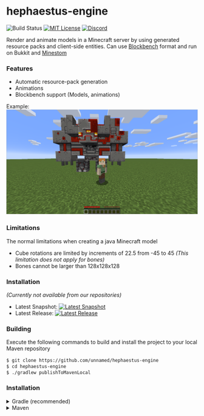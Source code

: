 # hephaestus-engine
![Build Status](https://img.shields.io/github/workflow/status/unnamed/hephaestus-engine/build/main)
[![MIT License](https://img.shields.io/badge/license-MIT-blue)](license.txt)
[![Discord](https://img.shields.io/discord/683899335405994062)](https://discord.gg/xbba2fy)

Render and animate models in a Minecraft server by using generated resource packs and client-side entities.
Can use [Blockbench](https://blockbench.net) format and run on Bukkit and [Minestom](https://minestom.net)

### Features
- Automatic resource-pack generation
- Animations
- Blockbench support (Models, animations)

Example:
![asd](.github/redstone-monstrosity.png)

### Limitations
The normal limitations when creating a java Minecraft model
- Cube rotations are limited by increments of 22.5 from -45 to 45 *(This limitation does not apply for bones)*
- Bones cannot be larger than 128x128x128

### Installation
*(Currently not available from our repositories)*
- Latest Snapshot: [![Latest Snapshot](https://img.shields.io/nexus/s/team.unnamed.hephaestus/hephaestus-api.svg?server=https%3A%2F%2Frepo.unnamed.team)](https://repo.unnamed.team/repository/unnamed-snapshots)
- Latest Release: [![Latest Release](https://img.shields.io/nexus/r/team.unnamed.hephaestus/hephaestus-api.svg?server=https%3A%2F%2Frepo.unnamed.team)](https://repo.unnamed.team/repository/unnamed-snapshots)

### Building
Execute the following commands to build and install the project to your
local Maven repository
```shell
$ git clone https://github.com/unnamed/hephaestus-engine
$ cd hephaestus-engine
$ ./gradlew publishToMavenLocal
```

### Installation
<details>
<summary>Gradle (recommended)</summary>

Add our repository to your `repositories` section
```groovy
repositories {
    maven { url 'https://repo.unnamed.team/repository/unnamed-public/' }
}
```

Add dependency to your `dependencies` section
```groovy
dependencies {
    implementation 'team.unnamed:hephaestus-api:VERSION'
}
```
</details>

<details>
<summary>Maven</summary>

Add our repository to your  `<repositories>`  tag (`pom.xml`)
```XML
<repository>
  <id>unnamed-public</id>
  <url>https://repo.unnamed.team/repository/unnamed-public/</url>
</repository>
```
Add dependency to your  `<dependencies>`  tag (`pom.xml`)
```XML
<dependency>
  <groupId>team.unnamed</groupId>
  <artifactId>hephaestus-api</artifactId>
  <version>VERSION</version>
</dependency>
```
</details>